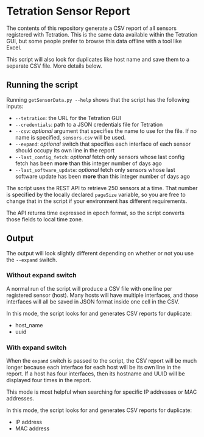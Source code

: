 # Tetration Sensor Report

The contents of this repository generate a CSV report of all sensors registered with Tetration. This is the same data available within the Tetration GUI, but some people prefer to browse this data offline with a tool like Excel.

This script will also look for duplicates like host name and save them to a separate CSV file. More details below.

## Running the script

Running `getSensorData.py --help` shows that the script has the following inputs:
- `--tetration`: the URL for the Tetration GUI
- `--credentials`: path to a JSON credentials file for Tetration
- `--csv`: *optional* argument that specifies the name to use for the file. If no name is specified, `sensors.csv` will be used.
- `--expand`: *optional* switch that specifies each interface of each sensor should occupy its own line in the report
- `--last_config_fetch`: *optional* fetch only sensors whose last config fetch has been **more** than this integer number of days ago
- `--last_software_update`: *optional* fetch only sensors whose last software update has been **more** than this integer number of days ago

The script uses the REST API to retrieve 250 sensors at a time. That number is specified by the locally declared `pageSize` variable, so you are free to change that in the script if your environment has different requirements.

The API returns time expressed in epoch format, so the script converts those fields to local time zone.

## Output

The output will look slightly different depending on whether or not you use the `--expand` switch.

### Without expand switch

A normal run of the script will produce a CSV file with one line per registered sensor (host). Many hosts will have multiple interfaces, and those interfaces will all be saved in JSON format inside one cell in the CSV.

In this mode, the script looks for and generates CSV reports for duplicate:
- host_name
- uuid

### With expand switch

When the `expand` switch is passed to the script, the CSV report will be much longer because each interface for each host will be its own line in the report. If a host has four interfaces, then its hostname and UUID will be displayed four times in the report.

This mode is most helpful when searching for specific IP addresses or MAC addresses.

In this mode, the script looks for and generates CSV reports for duplicate:
- IP address
- MAC address
